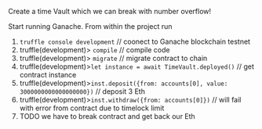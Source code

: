Create a time Vault which we can break with number overflow!

Start running Ganache.
From within the project run
1.  `truffle console development` // coonect to Ganache blockchain testnet
2.  truffle(development)> `compile`  // compile code
3.  truffle(development)> `migrate`  // migrate contract to chain
4.  truffle(development)>`let instance = await TimeVault.deployed()`  // get contract instance
5.  truffle(development)>`inst.deposit({from: accounts[0], value: 3000000000000000000})` // deposit 3 Eth 
6.  truffle(development)>`inst.withdraw({from: accounts[0]})` // will fail with error from contract due to timelock limit
7.  TODO we have to break contract and get back our Eth